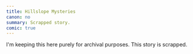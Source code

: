 ```yaml
---
title: Hillslope Mysteries
canon: no
summary: Scrapped story.
comic: true
---
```


I'm keeping this here purely for archival purposes. This story is scrapped.
